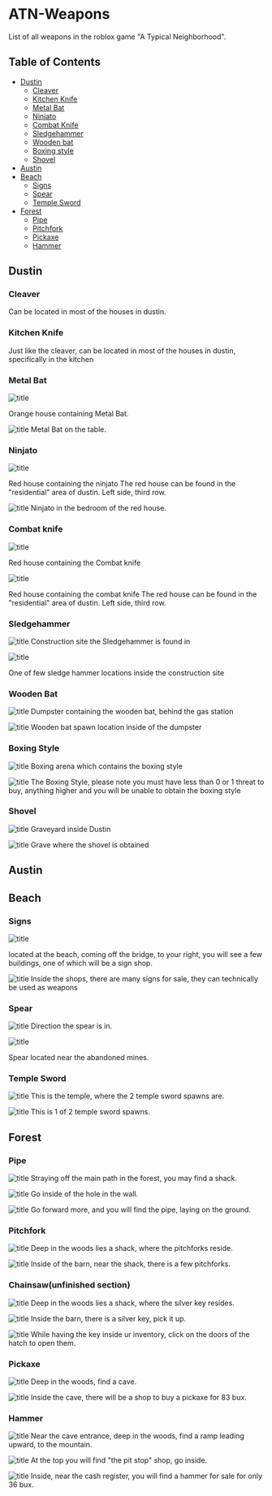 # ATN-Weapons
List of all weapons in the roblox game "A Typical Neighborhood".

## Table of Contents

- [Dustin](#dustin)
    - [Cleaver](#cleaver)
    - [Kitchen Knife](#kitchen-knife)
    - [Metal Bat](#metal-bat)
    - [Ninjato](#ninjato)
    - [Combat Knife](#combat-knife)
    - [Sledgehammer](#sledgehammer)
    - [Wooden bat](#wooden-bat)
    - [Boxing style](#boxing-style)
    - [Shovel](#shovel)
- [Austin](#austin)
- [Beach](#beach)
    - [Signs](#signs)
    - [Spear](#spear)
    - [Temple Sword](#temple-sword)
- [Forest](#forest)
    - [Pipe](#pipe)
    - [Pitchfork](#pitchfork)
    - [Pickaxe](#pickaxe)
    - [Hammer](#hammer)
## Dustin

### Cleaver
Can be located in most of the houses in dustin.

### Kitchen Knife
Just like the cleaver, can be located in most of the houses in dustin, specifically in the kitchen

### Metal Bat
![title](./assets/Orange%20house.png "Orange house containing the metal bat")

Orange house containing Metal Bat.

![title](./assets/Metal%20bat.png "Metal Bat on table")
Metal Bat on the table.


### Ninjato
![title](./assets/Red%20house.png "Red house containing the Ninjato")

Red house containing the ninjato
The red house can be found in the "residential" area of dustin. Left side, third row.

![title](./assets/Ninjato.png "Ninjato in the bedroom of the red house")
Ninjato in the bedroom of the red house.


### Combat knife
![title](./assets/Red%20house.png "Red house containing the Kunai")

Red house containing the Combat knife

![title](./assets/Combat%20knife.png "Combat knife in the bedroom of the red house")

Red house containing the combat knife
The red house can be found in the "residential" area of dustin. Left side, third row.


### Sledgehammer

![title](./assets/Construction%20site.png "Construction site containing the sledge hammer")
Construction site the Sledgehammer is found in

![title](./assets/Sledgehammer.png "One of few Sledgehammer locations")

One of few sledge hammer locations inside the construction site


### Wooden Bat

![title](./assets/Dumpster.png "Dumpster containing the wooden bat")
Dumpster containing the wooden bat, behind the gas station

![title](./assets/Wooden%20bat.png "Wooden bat spawn location")
Wooden bat spawn location inside of the dumpster

### Boxing Style

![title](./assets/Boxing%20ring.png "Boxing arena")
Boxing arena which contains the boxing style

![title](./assets/Boxing%20Style.png "Boxing style")
The Boxing Style, please note you must have less than 0 or 1 threat to buy, anything higher and you will be unable to obtain the boxing style

### Shovel

![title](./assets/Dustin%20Graveyard.png "Graveyard")
Graveyard inside Dustin

![title](./assets/Shovel.png "Shovel")
Grave where the shovel is obtained

## Austin

## Beach

### Signs

![title](./assets/Sign%20Shop.png "Sign shop located at the beach")

located at the beach, coming off the bridge, to your right, you will see a few buildings, one of which will be a sign shop.

![title](./assets/Signs.png "Display of many signs")
Inside the shops, there are many signs for sale, they can technically be used as weapons

### Spear

![title](./assets/Direction%20the%20spear%20is%20in.png "Direction the spear is in")
Direction the spear is in.

![title](./assets/Spear.png "The spear in its glory")

Spear located near the abandoned mines.

### Temple Sword

![title](./assets/Temple.png "Image of the temple")
This is the temple, where the 2 temple sword spawns are.

![title](./assets/Temple%20Sword.png "Image of 1 of 2 temple sword spawns")
This is 1 of 2 temple sword spawns.

## Forest

### Pipe

![title](./assets/CriminalShack.png "A shack near the main forest road")
Straying off the main path in the forest, you may find a shack.

![title](./assets/HoleInTheWall.png "A hole in the shack's wall")
Go inside of the hole in the wall.

![title](./assets/Pipe.png "A pipe laying on the ground")
Go forward more, and you will find the pipe, laying on the ground.

### Pitchfork

![title](./assets/Kidnapper%20Shack.png "Deep in the woods, a shack")
Deep in the woods lies a shack, where the pitchforks reside.

![title](./assets/Pitchforks.png "Inside the barn of the shack, there is a few pitchforks")
Inside of the barn, near the shack, there is a few pitchforks.

### Chainsaw(unfinished section)

![title](./assets/Kidnapper%20Shack.png "Deep in the woods, a shack")
Deep in the woods lies a shack, where the silver key resides.

![title](./assets/Silver%20Key.png "A silver key")
Inside the barn, there is a silver key, pick it up.

![title](./assets/Open_Hatch.png "A open hatch")
While having the key inside ur inventory, click on the doors of the hatch to open them.

### Pickaxe

![title](./assets/Cave_Entrance.png "Entrance to a cave")
Deep in the woods, find a cave.

![title](./assets/Pickaxe.png "Shop for the pickaxe")
Inside the cave, there will be a shop to buy a pickaxe for 83 bux.

### Hammer

![title](./assets/RampToMountain.png "Upwards Ramp")
Near the cave entrance, deep in the woods, find a ramp leading upward, to the mountain.

![title](./assets/ThePitStop.png "The Pit Stop shop")
At the top you will find "the pit stop" shop, go inside.

![title](./assets/Hammer.png "Hammer Spawn location")
Inside, near the cash register, you will find a hammer for sale for only 36 bux.